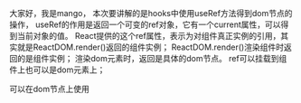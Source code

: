 大家好，我是mango，
本次要讲解的是hooks中使用useRef方法得到dom节点的操作，
useRef的作用是返回一个可变的ref对象，它有一个current属性，可以得到当前对象的值。
React提供的这个ref属性，表示为对组件真正实例的引用，其实就是ReactDOM.render()返回的组件实例；
ReactDOM.render()渲染组件时返回的是组件实例；
渲染dom元素时，返回是具体的dom节点。
ref可以挂载到组件上也可以是dom元素上；

可以在dom节点上使用